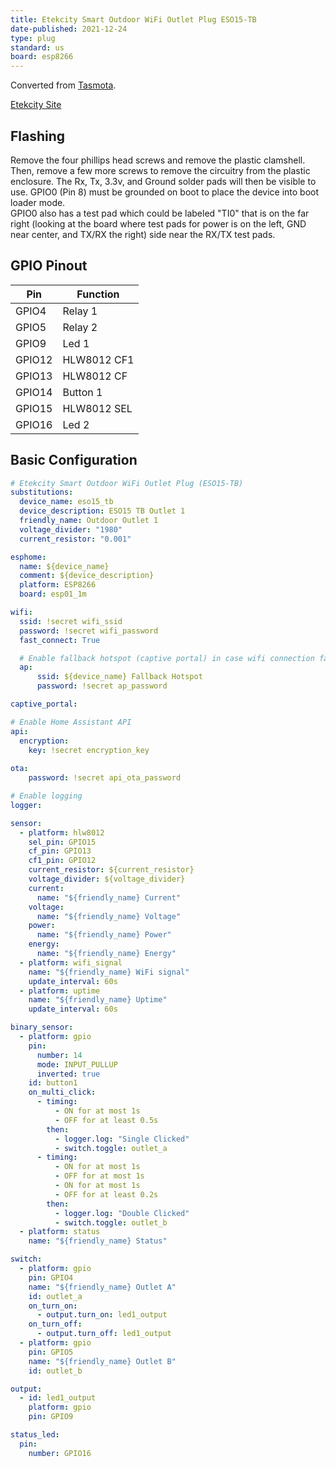```yaml
---
title: Etekcity Smart Outdoor WiFi Outlet Plug ESO15-TB
date-published: 2021-12-24
type: plug
standard: us
board: esp8266
---
```


Converted from [Tasmota](https://templates.blakadder.com/etekcity_ES015-TB.html).

[Etekcity Site](https://www.etekcity.com/products/smart-outdoor-wifi-outlet-eso15-tb)

## Flashing

Remove the four phillips head screws and remove the plastic clamshell.
Then, remove a few more screws to remove the circuitry from the plastic enclosure.
The Rx, Tx, 3.3v, and Ground solder pads will then be visible to use.
GPIO0 (Pin 8) must be grounded on boot to place the device into boot loader mode.  
GPIO0 also has a test pad which could be labeled "TI0" that is on the far right (looking at the board where test pads for power is on the left, GND near center, and TX/RX the right) side near the RX/TX test pads.

## GPIO Pinout

|Pin   |Function   |
|------|-----------|
|GPIO4 |Relay 1    |
|GPIO5 |Relay 2    |
|GPIO9 |Led 1      |
|GPIO12|HLW8012 CF1|
|GPIO13|HLW8012 CF |
|GPIO14|Button 1   |
|GPIO15|HLW8012 SEL|
|GPIO16|Led 2      |

## Basic Configuration

```yaml
# Etekcity Smart Outdoor WiFi Outlet Plug (ESO15-TB)
substitutions:
  device_name: eso15_tb
  device_description: ESO15 TB Outlet 1
  friendly_name: Outdoor Outlet 1
  voltage_divider: "1980"
  current_resistor: "0.001"

esphome:
  name: ${device_name}
  comment: ${device_description}
  platform: ESP8266
  board: esp01_1m

wifi:
  ssid: !secret wifi_ssid
  password: !secret wifi_password
  fast_connect: True

  # Enable fallback hotspot (captive portal) in case wifi connection fails
  ap:
      ssid: ${device_name} Fallback Hotspot
      password: !secret ap_password

captive_portal:

# Enable Home Assistant API
api:
  encryption:
    key: !secret encryption_key
  
ota:
    password: !secret api_ota_password

# Enable logging
logger:

sensor:
  - platform: hlw8012
    sel_pin: GPIO15
    cf_pin: GPIO13
    cf1_pin: GPIO12
    current_resistor: ${current_resistor}
    voltage_divider: ${voltage_divider}
    current:
      name: "${friendly_name} Current"
    voltage:
      name: "${friendly_name} Voltage"
    power:
      name: "${friendly_name} Power"
    energy:
      name: "${friendly_name} Energy"
  - platform: wifi_signal
    name: "${friendly_name} WiFi signal"
    update_interval: 60s
  - platform: uptime
    name: "${friendly_name} Uptime"
    update_interval: 60s

binary_sensor:
  - platform: gpio
    pin:
      number: 14
      mode: INPUT_PULLUP
      inverted: true
    id: button1
    on_multi_click:
      - timing:
          - ON for at most 1s
          - OFF for at least 0.5s
        then:
          - logger.log: "Single Clicked"
          - switch.toggle: outlet_a
      - timing:
          - ON for at most 1s
          - OFF for at most 1s
          - ON for at most 1s
          - OFF for at least 0.2s
        then:
          - logger.log: "Double Clicked"
          - switch.toggle: outlet_b
  - platform: status
    name: "${friendly_name} Status"

switch:
  - platform: gpio
    pin: GPIO4
    name: "${friendly_name} Outlet A"
    id: outlet_a
    on_turn_on:
      - output.turn_on: led1_output
    on_turn_off:
      - output.turn_off: led1_output
  - platform: gpio
    pin: GPIO5
    name: "${friendly_name} Outlet B"
    id: outlet_b

output:
  - id: led1_output
    platform: gpio
    pin: GPIO9

status_led:
  pin:
    number: GPIO16
```
